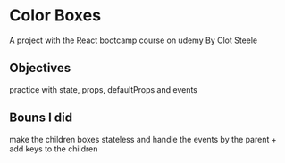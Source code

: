 # Color Boxes
A project with the React bootcamp course on udemy By Clot Steele

## Objectives
practice with state, props, defaultProps and events

## Bouns I did
make the children boxes stateless and handle the events by the parent + add keys to the children